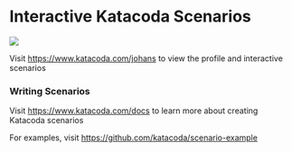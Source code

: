# Interactive Katacoda Scenarios

[![](http://shields.katacoda.com/katacoda/johans/count.svg)](https://www.katacoda.com/johans "Get your profile on Katacoda.com")

Visit https://www.katacoda.com/johans to view the profile and interactive scenarios

### Writing Scenarios
Visit https://www.katacoda.com/docs to learn more about creating Katacoda scenarios

For examples, visit https://github.com/katacoda/scenario-example
